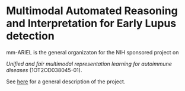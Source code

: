 # Multimodal Automated Reasoning and Interpretation for Early Lupus detection

mm-ARIEL is the general organizaton for the NIH sponsored project on

*Unified and fair multimodal representation learning for autoimmune diseases* (1OT2OD038045-01).

See [here](https://reporter.nih.gov/search/nwCLPGKJck-f8g6Jr68IWQ/project-details/11091113) for a general description of the project. 

